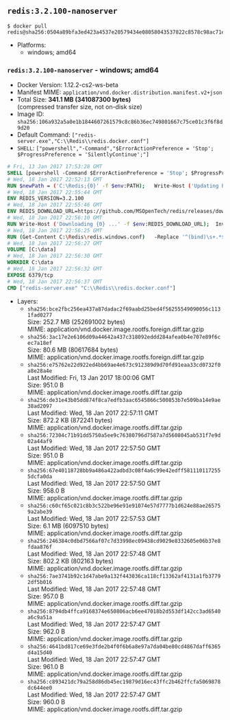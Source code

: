 ## `redis:3.2.100-nanoserver`

```console
$ docker pull redis@sha256:0504a89bfa3ed423a4537e20579434e08058043537822c8578c98ac71ef971bf
```

-	Platforms:
	-	windows; amd64

### `redis:3.2.100-nanoserver` - windows; amd64

-	Docker Version: 1.12.2-cs2-ws-beta
-	Manifest MIME: `application/vnd.docker.distribution.manifest.v2+json`
-	Total Size: **341.1 MB (341087300 bytes)**  
	(compressed transfer size, not on-disk size)
-	Image ID: `sha256:106a932a5a0e1b1844607261579c8c86b36ec749801667c75ce01c3f6f8d9d20`
-	Default Command: `["redis-server.exe","C:\\Redis\\redis.docker.conf"]`
-	`SHELL`: `["powershell","-Command","$ErrorActionPreference = 'Stop'; $ProgressPreference = 'SilentlyContinue';"]`

```dockerfile
# Fri, 13 Jan 2017 17:53:28 GMT
SHELL [powershell -Command $ErrorActionPreference = 'Stop'; $ProgressPreference = 'SilentlyContinue';]
# Wed, 18 Jan 2017 22:52:13 GMT
RUN $newPath = ('C:\Redis;{0}' -f $env:PATH); 	Write-Host ('Updating PATH: {0}' -f $newPath); 	setx /M PATH $newPath;
# Wed, 18 Jan 2017 22:55:44 GMT
ENV REDIS_VERSION=3.2.100
# Wed, 18 Jan 2017 22:55:46 GMT
ENV REDIS_DOWNLOAD_URL=https://github.com/MSOpenTech/redis/releases/download/win-3.2.100/Redis-x64-3.2.100.zip
# Wed, 18 Jan 2017 22:56:10 GMT
RUN Write-Host ('Downloading {0} ...' -f $env:REDIS_DOWNLOAD_URL); 	Invoke-WebRequest -Uri $env:REDIS_DOWNLOAD_URL -OutFile 'redis.zip'; 		Write-Host 'Expanding ...'; 	Expand-Archive redis.zip -DestinationPath C:\Redis; 		Write-Host 'Verifying install ("redis-server --version") ...'; 	redis-server --version; 		Write-Host 'Removing ...'; 	Remove-Item redis.zip -Force
# Wed, 18 Jan 2017 22:56:25 GMT
RUN (Get-Content C:\Redis\redis.windows.conf) 	-Replace '^(bind)\s+.*$', '$1 0.0.0.0' 	-Replace '^(protected-mode)\s+.*$', '$1 no' 	| Set-Content C:\Redis\redis.docker.conf
# Wed, 18 Jan 2017 22:56:27 GMT
VOLUME [C:\data]
# Wed, 18 Jan 2017 22:56:30 GMT
WORKDIR C:\data
# Wed, 18 Jan 2017 22:56:32 GMT
EXPOSE 6379/tcp
# Wed, 18 Jan 2017 22:56:37 GMT
CMD ["redis-server.exe" "C:\\Redis\\redis.docker.conf"]
```

-	Layers:
	-	`sha256:bce2fbc256ea437a87dadac2f69aabd25bed4f56255549090056c1131fad0277`  
		Size: 252.7 MB (252691002 bytes)  
		MIME: application/vnd.docker.image.rootfs.foreign.diff.tar.gzip
	-	`sha256:3ac17e2e6106d09a44642a437c318092eddd284afea0b4e707e89f6cec7a18ef`  
		Size: 80.6 MB (80617684 bytes)  
		MIME: application/vnd.docker.image.rootfs.foreign.diff.tar.gzip
	-	`sha256:e75762e22d922ed4bb69ae4e673c912389d9d70fd91eaa33cd0732f0a8e28a4e`  
		Last Modified: Fri, 13 Jan 2017 18:00:06 GMT  
		Size: 951.0 B  
		MIME: application/vnd.docker.image.rootfs.diff.tar.gzip
	-	`sha256:de31e43b05dd874f8ca7edfb3aac6545866c500853b7e509ba14e9ae38ad2097`  
		Last Modified: Wed, 18 Jan 2017 22:57:11 GMT  
		Size: 872.2 KB (872241 bytes)  
		MIME: application/vnd.docker.image.rootfs.diff.tar.gzip
	-	`sha256:72304c71b91dd5750a5ee9c76380796d7587a7d5608045ab531f7e9d02a44af9`  
		Last Modified: Wed, 18 Jan 2017 22:57:50 GMT  
		Size: 951.0 B  
		MIME: application/vnd.docker.image.rootfs.diff.tar.gzip
	-	`sha256:67e40118728bb9a486a422adbd3c08f4a6c99e42edff5811101172555dcfa0da`  
		Last Modified: Wed, 18 Jan 2017 22:57:50 GMT  
		Size: 958.0 B  
		MIME: application/vnd.docker.image.rootfs.diff.tar.gzip
	-	`sha256:c60cf65c021c8b3c522be96e91e91074e57d7777b1d624e88ae265759a2abe39`  
		Last Modified: Wed, 18 Jan 2017 22:57:53 GMT  
		Size: 6.1 MB (6097510 bytes)  
		MIME: application/vnd.docker.image.rootfs.diff.tar.gzip
	-	`sha256:246384c0dbd7566af07c7d33998ec09438cd9029e8332605e06b37e8fdaa876f`  
		Last Modified: Wed, 18 Jan 2017 22:57:48 GMT  
		Size: 802.2 KB (802163 bytes)  
		MIME: application/vnd.docker.image.rootfs.diff.tar.gzip
	-	`sha256:7ae3741b92c1d47abe9a132f443036ca118cf13362af4131a1fb37792df5b016`  
		Last Modified: Wed, 18 Jan 2017 22:57:48 GMT  
		Size: 957.0 B  
		MIME: application/vnd.docker.image.rootfs.diff.tar.gzip
	-	`sha256:8794db4ffca9168374e650806acb6ee47018b2d553df142cc3ad6540a6c9a51a`  
		Last Modified: Wed, 18 Jan 2017 22:57:47 GMT  
		Size: 962.0 B  
		MIME: application/vnd.docker.image.rootfs.diff.tar.gzip
	-	`sha256:4641bd817ce69e3fde2b4f0f6b6a8e97a7da04be80cd4867daff6365d4a15d40`  
		Last Modified: Wed, 18 Jan 2017 22:57:47 GMT  
		Size: 961.0 B  
		MIME: application/vnd.docker.image.rootfs.diff.tar.gzip
	-	`sha256:c893421dc79a258d86db45ec19879d16ec43ffc2b462ffcfa5069878dc644ee0`  
		Last Modified: Wed, 18 Jan 2017 22:57:47 GMT  
		Size: 960.0 B  
		MIME: application/vnd.docker.image.rootfs.diff.tar.gzip
